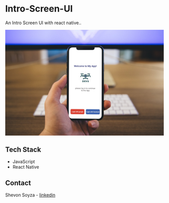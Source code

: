 # Intro-Screen-UI 

An Intro Screen UI with react native..

 

<div>
<img src="https://github.com/mostafa-sultan/Intro-Screen-UI/blob/main/ui.jpg" alt="screen1" width="800"/>
</div>

## Tech Stack 
* JavaScript
* React Native

## Contact

Shevon Soyza - [linkedin](https://www.linkedin.com/in/mostafa-sultan/)

 
